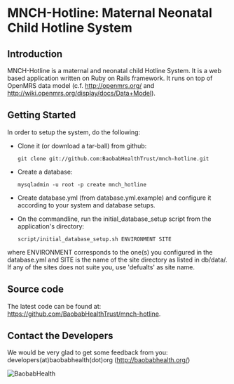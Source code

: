 MNCH-Hotline: Maternal Neonatal Child Hotline System
====================================================

Introduction
------------
MNCH-Hotline is a maternal and neonatal child Hotline System. It is a web based application written on Ruby on Rails framework. 
It runs on top of OpenMRS data model (c.f. http://openmrs.org/ and http://wiki.openmrs.org/display/docs/Data+Model).

Getting Started
---------------
In order to setup the system, do the following:

* Clone it (or download a tar-ball) from github:

      git clone git://github.com:BaobabHealthTrust/mnch-hotline.git

* Create a database:

      mysqladmin -u root -p create mnch_hotline

* Create database.yml (from database.yml.example) and configure it according to your system and database setups.
* On the commandline, run the initial_database_setup script from the application's directory:

      script/initial_database_setup.sh ENVIRONMENT SITE

where ENVIRONMENT corresponds to the one(s) you configured in the database.yml and SITE is the name of the site directory as listed in db/data/. If any of the sites does not suite you, use 'defualts' as site name.

Source code
-----------
The latest code can be found at:
    https://github.com/BaobabHealthTrust/mnch-hotline.

Contact the Developers
----------------------
We would be very glad to get some feedback from you:
    developers(at)baobabhealth(dot)org (http://baobabhealth.org/)

![BaobabHealth](http://baobabhealth.org/wp-content/themes/atahualpa34/images/huge-logo.gif)
